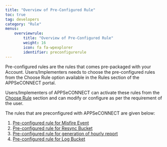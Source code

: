 ```yaml
---
title: "Overview of Pre-Configured Rule"
toc: true
tag: developers
category: "Rule"
menus: 
    overviewrule:
        title: "Overview of Pre-Configured Rule"
        weight: 16
        icon: fa fa-wpexplorer
        identifier: preconfigurerule
---
```


Pre-configured rules are the rules that comes pre-packaged with your Account. Users/Implementers needs to choose the pre-configured rules from the 
Choose Rule option available in the Rules section of the APPSeCONNECT portal. 

Users/Implementers of APPSeCONNECT can activate these rules from the [Choose Rule](/rule/choose-rule/) section and can modify or configure as per the requirement of the user. 

The rules that are preconfigured with APPSeCONNECT are given below:

1.	[Pre-configured rule for Misfire Event](/rule/preconfigured-rule-for-misfire-event/)
2.	[Pre-configured rule for Resync Bucket](/rule/preconfigured-rule-for-resync-bucket/)
3.	[Pre-configured rule for generation of hourly report](/rule/preconfigured-rule-for-detailed-report/)
4.	[Pre-configured rule for Log Bucket](/rule/preconfigured-rule-for-log-bucket/)
